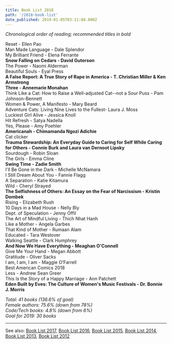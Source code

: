 ```yaml
---
title: Book List 2018
path: '/2018-book-list'
date_published: 2019-01-05T03:11:08.000Z
---
```


_Chronological order of reading; recommended titles in bold_

Reset - Ellen Pao  
Man Made Language - Dale Splendor  
My Brilliant Friend - Elena Ferrante  
**Snow Falling on Cedars - David Guterson**  
The Power - Naomi Alderman  
Beautiful Souls - Eyal Press  
**A False Report: A True Story of Rape in America - T. Christian Miller & Ken Armstrong  
Three - Annemarie Monahan**  
Think Like a Cat: How to Raise a Well-adjusted Cat--not a Sour Puss - Pam Johnson-Bennett  
Women & Power, A Manifesto - Mary Beard  
Adventure Cats: Living Nine Lives to the Fullest- Laura J. Moss  
Luckiest Girl Alive - Jessica Knoll  
Hit Refresh - Satya Nadella  
Yes, Please - Amy Poehler  
**Americanah - Chimamanda Ngozi Adichie**  
Cat clicker  
**Trauma Stewardship: An Everyday Guide to Caring for Self While Caring for Others - Connie Burk and Laura van Dernoot Lipsky**  
Sourdough - Robin Sloan  
The Girls - Emma Cline  
**Swing Time - Zadie Smith**  
I'll Be Gone in the Dark - Michelle McNamara  
I Still Dream About You - Fannie Flagg  
A Separation - Katie Kitamura  
Wild - Cheryl Strayed  
**The Selfishness of Others: An Essay on the Fear of Narcissism - Kristin Dombek**  
Rising - Elizabeth Rush  
10 Days in a Mad House - Nelly Bly  
Dept. of Speculation - Jenny Offil  
The Art of Mindful Living - Thich Nhat Hanh  
Like a Mother - Angela Garbes  
That Kind of Mother - Rumaan Alam  
Educated - Tara Westover  
Walking Seattle - Clark Humphrey  
**And Now We Have Everything - Meaghan O'Connell**  
Give Me Your Hand - Megan Abbott  
Gratitude - Oliver Sacks  
I am, I am, I am - Maggie O’Farrell  
Best American Comics 2018  
Less - Andrew Sean Greer  
This Is the Story of a Happy Marriage - Ann Patchett  
**Eden Built by Eves: The Culture of Women's Music Festivals - Dr. Bonnie J. Morris**

_Total: 41 books (136.6% of goal)  
Female authors: 75.6% (down from 78%)  
Code/Tech books: 4.8% (down from 6%)  
Goal for 2019: 30 books_

---

See also: [Book List 2017](https://lizmrush.com/2017-book-list/), [Book List 2016](https://lizmrush.com/2016-book-list/), [Book List 2015](https://lizmrush.com/2015-book-list/), [Book List 2014](https://lizmrush.com/2014-book-list/), [Book List 2013](http://lizmrush.com/2013-book-list/), [Book List 2012](http://lizmrush.com/2012-book-list/)
